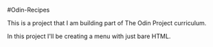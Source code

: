 #Odin-Recipes

This is a project that I am building part of The Odin Project curriculum.

In this project I'll be creating a menu with just bare HTML. 
